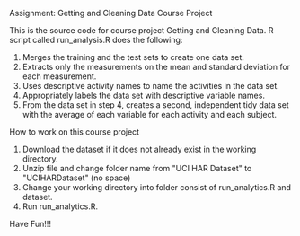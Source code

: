 
Assignment: Getting and Cleaning Data Course Project

This is the source code for course project Getting and Cleaning Data. R script called run_analysis.R does the following:
  1. Merges the training and the test sets to create one data set.
  2. Extracts only the measurements on the mean and standard deviation for each measurement.
  3. Uses descriptive activity names to name the activities in the data set.
  4. Appropriately labels the data set with descriptive variable names.
  5. From the data set in step 4, creates a second, independent tidy data set with the average of each variable for each activity and each subject.
  
How to work on this course project
  1. Download the dataset if it does not already exist in the working directory.
  2. Unzip file and change folder name from "UCI HAR Dataset" to "UCIHARDataset" (no space)
  2. Change your working directory into folder consist of run_analytics.R and dataset.
  3. Run run_analytics.R.
  
Have Fun!!!
